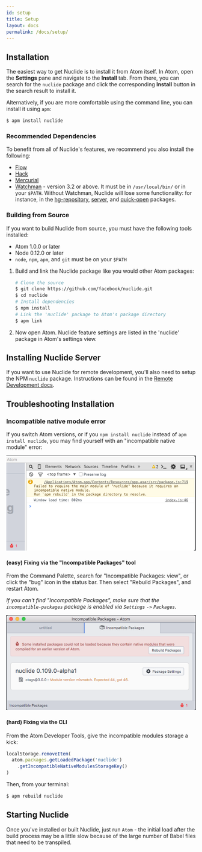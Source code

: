 ```yaml
---
id: setup
title: Setup
layout: docs
permalink: /docs/setup/
---
```


## Installation

The easiest way to get Nuclide is to install it from Atom itself.
In Atom, open the **Settings** pane and navigate to the **Install** tab.
From there, you can search for the `nuclide` package and click
the corresponding **Install** button in the search result to install it.

Alternatively, if you are more comfortable using the command line,
you can install it using `apm`:

```bash
$ apm install nuclide
```

### Recommended Dependencies

To benefit from all of Nuclide's features, we recommend you also install the following:

* [Flow](/docs/flow/)
* [Hack](/docs/hack/)
* [Mercurial](/docs/hg/)
* [Watchman](https://facebook.github.io/watchman/) - version 3.2 or above. It must be in
  `/usr/local/bin/` or in your `$PATH`. Without Watchman, Nuclide will lose some functionality: for
  instance, in the
  [hg-repository](https://github.com/facebook/nuclide/tree/master/pkg/nuclide/hg-repository),
  [server](https://github.com/facebook/nuclide/tree/master/pkg/nuclide/server), and
  [quick-open](https://github.com/facebook/nuclide/tree/master/pkg/nuclide/quick-open) packages.

### Building from Source

If you want to build Nuclide from source, you must have the following tools installed:

+ Atom 1.0.0 or later
+ Node 0.12.0 or later
+ `node`, `npm`, `apm`, and `git` must be on your `$PATH`

1. Build and link the Nuclide package like you would other Atom packages:

    ```bash
    # Clone the source
    $ git clone https://github.com/facebook/nuclide.git
    $ cd nuclide
    # Install dependencies
    $ npm install
    # Link the 'nuclide' package to Atom's package directory
    $ apm link
    ```
2. Now open Atom. Nuclide feature settings are listed in the 'nuclide' package in Atom's settings
   view.

## Installing Nuclide Server

If you want to use Nuclide for remote development, you'll also need to setup the NPM `nuclide`
package. Instructions can be found in the [Remote Development docs](/docs/remote/).

## Troubleshooting Installation

### Incompatible native module error

If you switch Atom versions, or if you `npm install nuclide` instead of `apm install nuclide`, you may find yourself with an "incompatible native module" error:

!["incompatible native module" error](/static/images/incompatible-native-module-error.png)

#### (easy) Fixing via the "Incompatible Packages" tool

From the Command Palette, search for "Incompatible Packages: view", or
click the "bug" icon in the status bar. Then select "Rebuild Packages", and restart Atom.

_If you can't find "Incompatible Packages", make sure that the `incompatible-packages` package is enabled via `Settings` `->` `Packages`._

![incompatible packages view](/static/images/incompatible-packages-view.png)

#### (hard) Fixing via the CLI

From the Atom Developer Tools, give the incompatible modules storage a kick:

```js
localStorage.removeItem(
  atom.packages.getLoadedPackage('nuclide')
    .getIncompatibleNativeModulesStorageKey()
)
```

Then, from your terminal:

```sh
$ apm rebuild nuclide
```

## Starting Nuclide

Once you've installed or built Nuclide, just run `Atom` - the initial load after the build process
may be a little slow because of the large number of Babel files that need to be transpiled.
